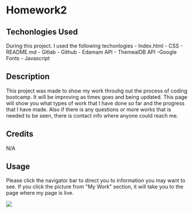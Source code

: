 # Homework2



## Techonlogies Used
During this project. I used the following techonlogies
    - Index.html
    - CSS
    - README.md
    - Gitlab
    - Github
    - Edamam API
    - ThemealDB API
    -Google Fonts
    - Javascript


## Description
This project was made to show my work throuhg out the process of coding bootcamp. It will be improving as times goes and being updated. This page will show you what types of work that I have done so far and the progress that I have made. Also if there is any questions or more works that is needed to be seen, there is contact info where anyone could reach me. 

## Credits
N/A

## Usage
Please click the navigator bar to direct you to information you may want to see. 
If you click the picture from "My Work" section, it will take you to the page where my page is live. 

![](.assets/css/images/IMG6.jpeg)